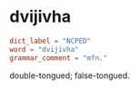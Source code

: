 # dvijivha

``` toml
dict_label = "NCPED"
word = "dvijivha"
grammar_comment = "mfn."
```

double\-tongued; false\-tongued.

